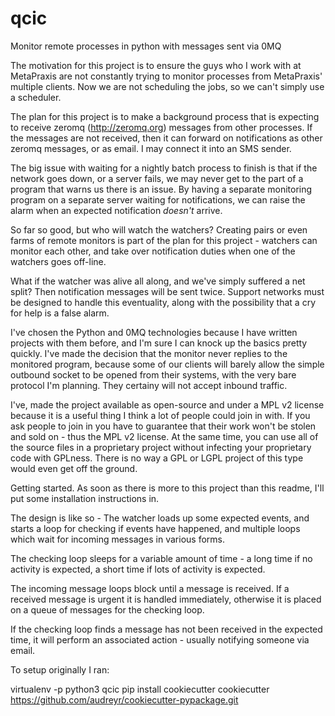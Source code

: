 # qcic
Monitor remote processes in python with messages sent via 0MQ

The motivation for this project is to ensure the guys who I work with at MetaPraxis are not constantly trying to monitor processes from MetaPraxis' multiple clients.
Now we are not scheduling the jobs, so we can't simply use a scheduler.

The plan for this project is to make a background process that is expecting to receive zeromq (http://zeromq.org) messages from other processes.
If the messages are not received, then it can forward on notifications as other zeromq messages, or as email. I may connect it into an SMS sender.

The big issue with waiting for a nightly batch process to finish is that if the network goes down, or a server fails, we may never get to the part of a program that warns us there is an issue.
By having a separate monitoring program on a separate server waiting for notifications, we can raise the alarm when an expected notification _doesn't_ arrive.

So far so good, but who will watch the watchers? Creating pairs or even farms of remote monitors is part of the plan for this project - watchers can monitor each other, and take over notification duties when one of the watchers goes off-line.

What if the watcher was alive all along, and we've simply suffered a net split? Then notification messages will be sent twice. Support networks must be designed to handle this eventuality, along with the possibility that a cry for help is a false alarm.


I've chosen the Python and 0MQ technologies because I have written projects with them before, and I'm sure I can knock up the basics pretty quickly.
I've made the decision that the monitor never replies to the monitored program, because some of our clients will barely allow the simple outbound socket to be opened from their systems, with the very bare protocol I'm planning. They certainy will not accept inbound traffic.

I've, made the project available as open-source and under a MPL v2 license because it is a useful thing I think a lot of people could join in with. If you ask people to join in you have to guarantee that their work won't be stolen and sold on - thus the MPL v2 license. At the same time, you can use all of the source files in a proprietary project without infecting your proprietary code with GPLness. 
There is no way a GPL or LGPL project of this type would even get off the ground.

Getting started. As soon as there is more to this project than this readme, I'll put some installation instructions in.


The design is like so - The watcher loads up some expected events, and starts a loop for checking if events have happened, and multiple loops which wait for incoming messages in various forms.

The checking loop sleeps for a variable amount of time - a long time if no activity is expected, a short time if lots of activity is expected.

The incoming message loops block until a message is received. If a received message is urgent it is handled immediately, otherwise it is placed on a queue of messages for the checking loop.

If the checking loop finds a message has not been received in the expected time, it will perform an associated action - usually notifying someone via email.

To setup originally I ran:

virtualenv -p python3 qcic
pip install cookiecutter
cookiecutter https://github.com/audreyr/cookiecutter-pypackage.git

